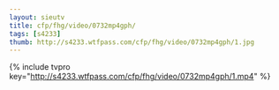 ```yaml
--- 
layout: sieutv
title: cfp/fhg/video/0732mp4gph/
tags: [s4233]
thumb: http://s4233.wtfpass.com/cfp/fhg/video/0732mp4gph/1.jpg
---
```

{% include tvpro key="http://s4233.wtfpass.com/cfp/fhg/video/0732mp4gph/1.mp4" %} 
